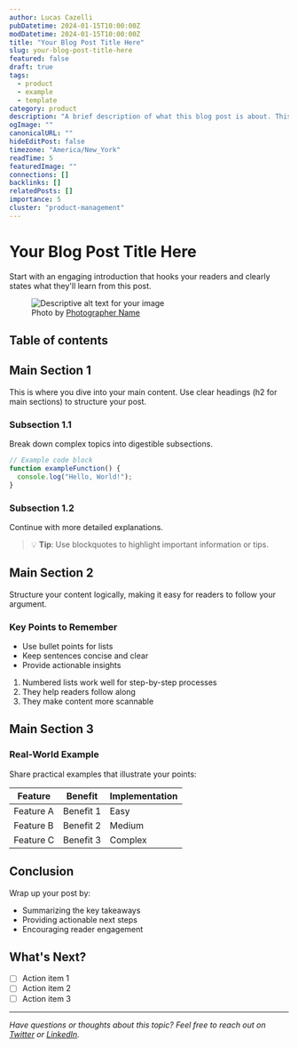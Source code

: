 ```yaml
---
author: Lucas Cazelli
pubDatetime: 2024-01-15T10:00:00Z
modDatetime: 2024-01-15T10:00:00Z
title: "Your Blog Post Title Here"
slug: your-blog-post-title-here
featured: false
draft: true
tags:
  - product
  - example
  - template
category: product
description: "A brief description of what this blog post is about. This will be used in search results and social media previews."
ogImage: ""
canonicalURL: ""
hideEditPost: false
timezone: "America/New_York"
readTime: 5
featuredImage: ""
connections: []
backlinks: []
relatedPosts: []
importance: 5
cluster: "product-management"
---
```


# Your Blog Post Title Here

Start with an engaging introduction that hooks your readers and clearly states what they'll learn from this post.

<figure>
  <img
    src="https://images.unsplash.com/photo-1486312338219-ce68d2c6f44d?auto=format&fit=crop&w=1200&h=630"
    alt="Descriptive alt text for your image"
  />
  <figcaption class="text-center">
    Photo by <a href="https://unsplash.com/photos/your-image-link">Photographer Name</a>
  </figcaption>
</figure>

## Table of contents

## Main Section 1

This is where you dive into your main content. Use clear headings (h2 for main sections) to structure your post.

### Subsection 1.1

Break down complex topics into digestible subsections.

```javascript
// Example code block
function exampleFunction() {
  console.log("Hello, World!");
}
```

### Subsection 1.2

Continue with more detailed explanations.

> 💡 **Tip**: Use blockquotes to highlight important information or tips.

## Main Section 2

Structure your content logically, making it easy for readers to follow your argument.

### Key Points to Remember

- Use bullet points for lists
- Keep sentences concise and clear
- Provide actionable insights

1. Numbered lists work well for step-by-step processes
2. They help readers follow along
3. They make content more scannable

## Main Section 3

### Real-World Example

Share practical examples that illustrate your points:

| Feature | Benefit | Implementation |
|---------|---------|----------------|
| Feature A | Benefit 1 | Easy |
| Feature B | Benefit 2 | Medium |
| Feature C | Benefit 3 | Complex |

## Conclusion

Wrap up your post by:

- Summarizing the key takeaways
- Providing actionable next steps
- Encouraging reader engagement

## What's Next?

- [ ] Action item 1
- [ ] Action item 2
- [ ] Action item 3

---

*Have questions or thoughts about this topic? Feel free to reach out on [Twitter](https://twitter.com/yourusername) or [LinkedIn](https://linkedin.com/in/yourusername).*